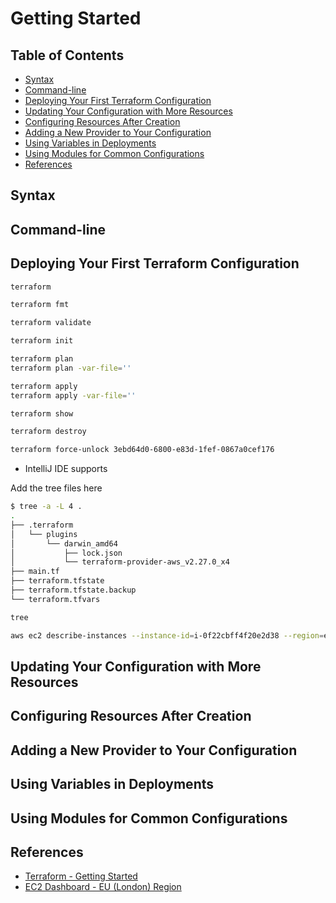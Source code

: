 # Getting Started

## Table of Contents

<!-- START doctoc generated TOC please keep comment here to allow auto update -->
<!-- DON'T EDIT THIS SECTION, INSTEAD RE-RUN doctoc TO UPDATE -->

- [Syntax](#syntax)
- [Command-line](#command-line)
- [Deploying Your First Terraform Configuration](#deploying-your-first-terraform-configuration)
- [Updating Your Configuration with More Resources](#updating-your-configuration-with-more-resources)
- [Configuring Resources After Creation](#configuring-resources-after-creation)
- [Adding a New Provider to Your Configuration](#adding-a-new-provider-to-your-configuration)
- [Using Variables in Deployments](#using-variables-in-deployments)
- [Using Modules for Common Configurations](#using-modules-for-common-configurations)
- [References](#references)

<!-- END doctoc generated TOC please keep comment here to allow auto update -->

## Syntax

## Command-line

## Deploying Your First Terraform Configuration

```bash
terraform
```

```bash
terraform fmt
```

```bash
terraform validate
```

```bash
terraform init
```

```bash
terraform plan
terraform plan -var-file=''
```

```bash
terraform apply
terraform apply -var-file=''
```

```bash
terraform show
```

```bash
terraform destroy
```

```bash
terraform force-unlock 3ebd64d0-6800-e83d-1fef-0867a0cef176
```

- IntelliJ IDE supports

Add the tree files here

```bash
$ tree -a -L 4 .
.
├── .terraform
│   └── plugins
│       └── darwin_amd64
│           ├── lock.json
│           └── terraform-provider-aws_v2.27.0_x4
├── main.tf
├── terraform.tfstate
├── terraform.tfstate.backup
└── terraform.tfvars
```

```bash
tree
```

```bash
aws ec2 describe-instances --instance-id=i-0f22cbff4f20e2d38 --region=eu-west-2
```

## Updating Your Configuration with More Resources

## Configuring Resources After Creation

## Adding a New Provider to Your Configuration

## Using Variables in Deployments

## Using Modules for Common Configurations

## References

- [Terraform - Getting Started](https://app.pluralsight.com/library/courses/terraform-getting-started/table-of-contents)
- [EC2 Dashboard - EU (London) Region](https://eu-west-2.console.aws.amazon.com/ec2/v2/home?region=eu-west-2)
